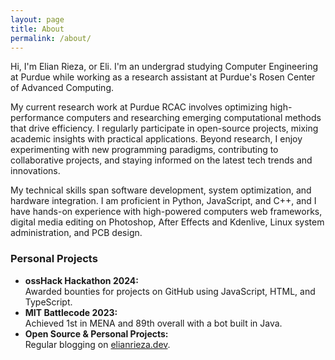 ```yaml
---
layout: page
title: About
permalink: /about/
---
```


Hi, I'm Elian Rieza, or Eli. I'm an undergrad studying Computer Engineering at Purdue while working as a research assistant at Purdue's Rosen Center of Advanced Computing.

My current research work at Purdue RCAC involves optimizing high-performance computers and researching emerging computational methods that drive efficiency. I regularly participate in open-source projects, mixing academic insights with practical applications. Beyond research, I enjoy experimenting with new programming paradigms, contributing to collaborative projects, and staying informed on the latest tech trends and innovations.

My technical skills span software development, system optimization, and hardware integration. I am proficient in Python, JavaScript, and C++, and I have hands-on experience with high-powered computers web frameworks, digital media editing on Photoshop, After Effects and Kdenlive, Linux system administration, and PCB design. 

### Personal Projects
- **ossHack Hackathon 2024:**  
  Awarded bounties for projects on GitHub using JavaScript, HTML, and TypeScript.
- **MIT Battlecode 2023:**  
  Achieved 1st in MENA and 89th overall with a bot built in Java.
- **Open Source & Personal Projects:**  
  Regular blogging on [elianrieza.dev](https://elianrieza.dev).
  
